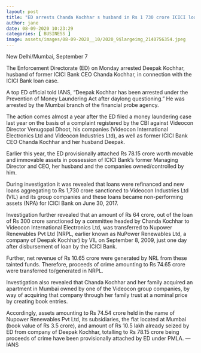 ```yaml
---
layout: post
title: "ED arrests Chanda Kochhar s husband in Rs 1 730 crore ICICI loan case"
author: jane 
date: 08-09-2020 10:23:29 
categories: [ BUSINESS ] 
image: assets/images/08-09-2020__10/2020_9$largeimg_2140756354.jpeg
---
```

New Delhi/Mumbai, September 7

The Enforcement Directorate (ED) on Monday arrested Deepak Kochhar, husband of former ICICI Bank CEO Chanda Kochhar, in connection with the ICICI Bank loan case.

A top ED official told IANS, “Deepak Kochhar has been arrested under the Prevention of Money Laundering Act after daylong questioning.” He was arrested by the Mumbai branch of the financial probe agency.

The action comes almost a year after the ED filed a money laundering case last year on the basis of a complaint registered by the CBI against Videocon Director Venugopal Dhoot, his companies (Videocon International Electronics Ltd and Videocon Industries Ltd), as well as former ICICI Bank CEO Chanda Kochhar and her husband Deepak.

Earlier this year, the ED provisionally attached Rs 78.15 crore worth movable and immovable assets in possession of ICICI Bank’s former Managing Director and CEO, her husband and the companies owned/controlled by him.

During investigation it was revealed that loans were refinanced and new loans aggregating to Rs 1,730 crore sanctioned to Videocon Industries Ltd (VIL) and its group companies and these loans became non-performing assets (NPA) for ICICI Bank on June 30, 2017.

Investigation further revealed that an amount of Rs 64 crore, out of the loan of Rs 300 crore sanctioned by a committee headed by Chanda Kochhar to Videocon International Electronics Ltd, was transferred to Nupower Renewables Pvt Ltd (NRPL, earlier known as NuPower Renewables Ltd, a company of Deepak Kochhar) by VIL on September 8, 2009, just one day after disbursement of loan by the ICICI Bank.

Further, net revenue of Rs 10.65 crore were generated by NRL from these tainted funds. Therefore, proceeds of crime amounting to Rs 74.65 crore were transferred to/generated in NRPL.

Investigation also revealed that Chanda Kochhar and her family acquired an apartment in Mumbai owned by one of the Videocon group companies, by way of acquiring that company through her family trust at a nominal price by creating book entries.

Accordingly, assets amounting to Rs 74.54 crore held in the name of Nupower Renewables Pvt Ltd, its subsidiaries, the flat located at Mumbai (book value of Rs 3.5 crore), and amount of Rs 10.5 lakh already seized by ED from company of Deepak Kochhar, totalling to Rs 78.15 crore being proceeds of crime have been provisionally attached by ED under PMLA. — IANS